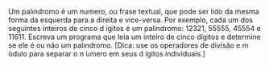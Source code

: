 Um palındromo  é um numero, ou frase textual, que pode ser lido da mesma forma da esquerda para
a direita e vice-versa. Por exemplo, cada um dos seguintes inteiros de cinco d ́ıgitos é um palíndromo:
12321, 55555, 45554 e 11611. Escreva um programa que leia um inteiro de cinco dígitos e determine se
ele é ou não um palındromo. [Dica: use os operadores de divisão e m ́odulo para separar o n ́umero em
seus d ́ıgitos individuais.]